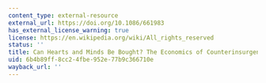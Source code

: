 ```yaml
---
content_type: external-resource
external_url: https://doi.org/10.1086/661983
has_external_license_warning: true
license: https://en.wikipedia.org/wiki/All_rights_reserved
status: ''
title: Can Hearts and Minds Be Bought? The Economics of Counterinsurgency in Iraq
uid: 6b4b89ff-8cc2-4fbe-952e-77b9c366710e
wayback_url: ''
---
```

